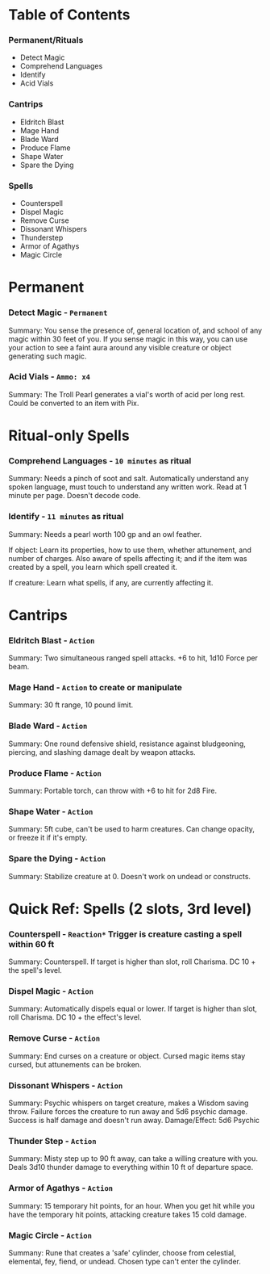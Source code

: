 # Table of Contents

### Permanent/Rituals
- Detect Magic
- Comprehend Languages
- Identify
- Acid Vials

### Cantrips
- Eldritch Blast
- Mage Hand
- Blade Ward
- Produce Flame
- Shape Water
- Spare the Dying

### Spells
- Counterspell
- Dispel Magic
- Remove Curse
- Dissonant Whispers
- Thunderstep
- Armor of Agathys
- Magic Circle

# Permanent

### Detect Magic - `Permanent`
Summary: You sense the presence of, general location of, and school of any magic within 30 feet of you. If you sense magic in this way, you can use your action to see a faint aura around any visible creature or object generating such magic.

### Acid Vials - `Ammo: x4`
Summary: The Troll Pearl generates a vial's worth of acid per long rest. Could be converted to an item with Pix.



# Ritual-only Spells

### Comprehend Languages - `10 minutes` as ritual
Summary: Needs a pinch of soot and salt. Automatically understand any spoken language, must touch to understand any written work. Read at 1 minute per page. Doesn't decode code.

### Identify - `11 minutes` as ritual
Summary: Needs a pearl worth 100 gp and an owl feather.

If object: Learn its properties, how to use them, whether attunement, and number of charges. Also aware of spells affecting it; and if the item was created by a spell, you learn which spell created it.

If creature: Learn what spells, if any, are currently affecting it.



# Cantrips

### Eldritch Blast - `Action`
Summary: Two simultaneous ranged spell attacks. +6 to hit, 1d10 Force per beam.

### Mage Hand - `Action` to create or manipulate
Summary: 30 ft range, 10 pound limit.

### Blade Ward - `Action`
Summary: One round defensive shield, resistance against bludgeoning, piercing, and slashing damage dealt by weapon attacks.

### Produce Flame - `Action`
Summary: Portable torch, can throw with +6 to hit for 2d8 Fire.

### Shape Water - `Action`
Summary: 5ft cube, can't be used to harm creatures. Can change opacity, or freeze it if it's empty.

### Spare the Dying - `Action`
Summary: Stabilize creature at 0. Doesn't work on undead or constructs.



# Quick Ref: Spells (2 slots, 3rd level)

### Counterspell - `Reaction*` Trigger is creature casting a spell within 60 ft
Summary: Counterspell. If target is higher than slot, roll Charisma. DC 10 + the spell's level.

### Dispel Magic - `Action`
Summary: Automatically dispels equal or lower. If target is higher than slot, roll Charisma. DC 10 + the effect's level.

### Remove Curse - `Action`
Summary: End curses on a creature or object. Cursed magic items stay cursed, but attunements can be broken.

### Dissonant Whispers - `Action`
Summary: Psychic whispers on target creature, makes a Wisdom saving throw. Failure forces the creature to run away and 5d6 psychic damage. Success is half damage and doesn't run away.
Damage/Effect: 5d6 Psychic

### Thunder Step - `Action`
Summary: Misty step up to 90 ft away, can take a willing creature with you. Deals 3d10 thunder damage to everything within 10 ft of departure space.

### Armor of Agathys - `Action`
Summary: 15 temporary hit points, for an hour. When you get hit while you have the temporary hit points, attacking creature takes 15 cold damage.

### Magic Circle - `Action`
Summany: Rune that creates a 'safe' cylinder, choose from celestial, elemental, fey, fiend, or undead. Chosen type can't enter the cylinder.
